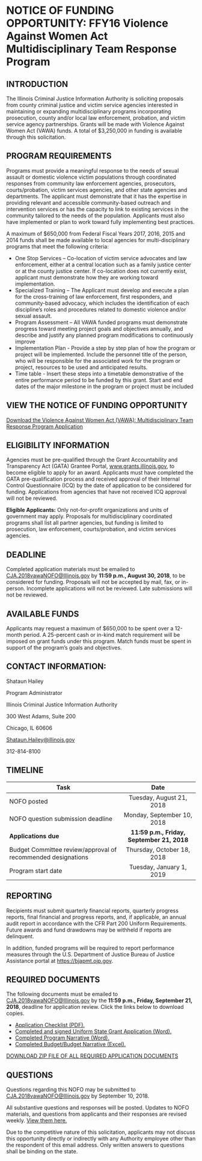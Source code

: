 ﻿# NOTICE OF FUNDING OPPORTUNITY:  FFY16 Violence Against Women Act Multidisciplinary Team Response Program

## INTRODUCTION

The Illinois Criminal Justice Information Authority is soliciting proposals from county criminal justice and victim service agencies interested in maintaining or expanding multidisciplinary programs incorporating prosecution, county and/or local law enforcement, probation, and victim service agency partnerships. Grants will be made with Violence Against Women Act (VAWA) funds. A total of $3,250,000 in funding is available through this solicitation.

## PROGRAM REQUIREMENTS

Programs must provide a meaningful response to the needs of sexual assault or domestic violence victim populations through coordinated responses from community law enforcement agencies, prosecutors, courts/probation, victim services agencies, and other state agencies and departments. The applicant must demonstrate that it has the expertise in providing relevant and accessible community-based outreach and intervention services or has the capacity to link to existing services in the community tailored to the needs of the population. Applicants must also have implemented or plan to work toward fully implementing best practices.

A maximum of $650,000 from Federal Fiscal Years 2017, 2016, 2015 and 2014 funds shall be made available to local agencies for multi-disciplinary programs that meet the following criteria:

* One Stop Services – Co-location of victim service advocates and law enforcement, either at a central location such as a family justice center or at the county justice center. If co-location does not currently exist, applicant must demonstrate how they are working toward implementation.
* Specialized Training – The Applicant must develop and execute a plan for the cross-training of law enforcement, first responders, and community-based advocacy, which includes the identification of each discipline’s roles and procedures related to domestic violence and/or sexual assault.
* Program Assessment – All VAWA funded programs must demonstrate progress toward meeting project goals and objectives annually, and describe and justify any planned program modifications to continuously improve
* Implementation Plan - Provide a step by step plan of how the program or project will be implemented. Include the personnel title of the person, who will be responsible for the associated work for the program or project, resources to be used and anticipated results.
* Time table - Insert these steps into a timetable demonstrative of the entire performance period to be funded by this grant. Start and end dates of the major milestone in the program or project must be included


## VIEW THE NOTICE OF FUNDING OPPORTUNITY

[Download the Violence Against Women Act (VAWA): Multidisciplinary Team Response Program Application](2018.VAWAMDT.NOFO.PDF)

## ELIGIBILITY INFORMATION

Agencies must be pre-qualified through the Grant Accountability and Transparency Act (GATA) Grantee Portal, www.grants.illinois.gov, to become eligible to apply for an award. Applicants must have completed the GATA pre-qualification process and received approval of their Internal Control Questionnaire (ICQ) by the date of application to be considered for funding. Applications from agencies that have not received ICQ approval will not be reviewed.

**Eligible Applicants:** Only not-for-profit organizations and units of government may apply. Proposals for multidisciplinary coordinated programs shall list all partner agencies, but funding is limited to prosecution, law enforcement, courts/probation, and victim services agencies.

## DEADLINE

Completed application materials must be emailed to CJA.2018vawaNOFO@Illinois.gov by **11:59 p.m., August 30, 2018**, to be considered for funding. Proposals will not be accepted by mail, fax, or in-person. Incomplete applications will not be reviewed. Late submissions will not be reviewed.

## AVAILABLE FUNDS
Applicants may request a maximum of $650,000 to be spent over a 12-month period. A 25-percent cash or in-kind match requirement will be imposed on grant funds under this program. Match funds must be spent in support of the program’s goals and objectives.


## CONTACT INFORMATION:
Shataun Hailey

Program Administrator 

Illinois Criminal Justice Information Authority 

300 West Adams, Suite 200 

Chicago, IL 60606 

Shataun.Hailey@illinois.gov

312-814-8100

## TIMELINE

**Task** | **Date**
---- | :----: |
NOFO posted | Tuesday, August 21, 2018
NOFO question submission deadline | Monday, September 10, 2018
**Applications due** | **11:59 p.m., Friday, September 21, 2018**
Budget Committee review/approval of recommended designations | Thursday, October 18, 2018
Program start date | Tuesday, January 1, 2019

## REPORTING
Recipients must submit quarterly financial reports, quarterly progress reports, final financial and progress reports, and, if applicable, an annual audit report in accordance with the CFR Part 200 Uniform Requirements. Future awards and fund drawdowns may be withheld if reports are delinquent.

In addition, funded programs will be required to report performance measures through the U.S. Department of Justice Bureau of Justice Assistance portal at https://bjapmt.ojp.gov.

## REQUIRED DOCUMENTS

The following documents must be emailed to CJA.2018vawaNOFO@Illinois.gov by the **11:59 p.m., Friday, September 21, 2018**, deadline for application review. Click the links below to download copies.

* [Application Checklist (PDF).](2018.VAWAMDT.ApplicationChecklist.PDF)
* [Completed and signed Uniform State Grant Application (Word).](2018.VAWAMDT.APPLICATION.doc)
* [Completed Program Narrative (Word).](2018.VAWAMDT.NARRATIVE.doc)
* [Completed Budget/Budget Narrative (Excel).](2018.VAWAMDT.BUDGET.xlsx)

[DOWNLOAD ZIP FILE OF ALL REQUIRED APPLICATION DOCUMENTS](2018.VAWAMDT.alldocs.zip)

## QUESTIONS 

Questions regarding this NOFO may be submitted to CJA.2018vawaNOFO@Illinois.gov by September 10, 2018.

All substantive questions and responses will be posted. Updates to NOFO materials, and questions from applicants and their responses are revised weekly. [View them here.](http://www.icjia.state.il.us/) 

Due to the competitive nature of this solicitation, applicants may not discuss this opportunity directly or indirectly with any Authority employee other than the respondent of this email address. Only written answers to questions shall be binding on the state.

